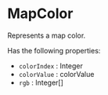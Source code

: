 # MapColor
Represents a map color.

Has the following properties:
- `colorIndex` : Integer
- `colorValue` : colorValue
- `rgb` : Integer[]
